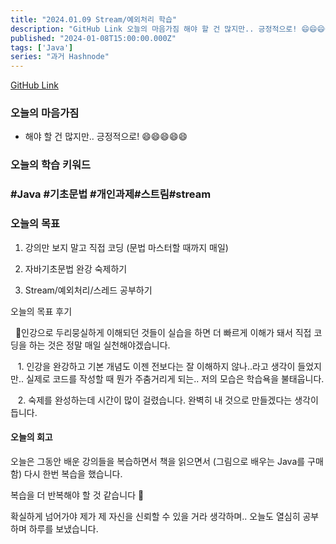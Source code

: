 ```yaml
---
title: "2024.01.09 Stream/예외처리 학습"
description: "GitHub Link 오늘의 마음가짐 해야 할 건 많지만.. 긍정적으로! 😄😄😄😄😄 오늘의 학습 키워드 #Java #기초문법 #개인과제#스트림#stream 오늘의 목표 강의만 보지 말고 직접 코딩 (문법 마스터할 때까지 매일) 자바기초문법 완강 숙제하기 Stream/예외처리/스레드 공부하기 오늘의 목표 후기 📌인강으로 두리뭉실하게 이해되던 것들이 실습을 하면 더 빠르게 이해가 돼서 직접 코딩을 하는 것은 정말 매일 ..."
published: "2024-01-08T15:00:00.000Z"
tags: ['Java']
series: "과거 Hashnode"
---
```


[GitHub Link](https://github.com/pie0902/study_java/tree/main/library)

### 오늘의 마음가짐

* 해야 할 건 많지만.. 긍정적으로! 😄😄😄😄😄
    

### 오늘의 학습 키워드

### #Java #기초문법 #개인과제#스트림#stream

### 오늘의 목표

1. 강의만 보지 말고 직접 코딩 (문법 마스터할 때까지 매일)
    
2. 자바기초문법 완강 숙제하기
    
3. Stream/예외처리/스레드 공부하기
    

오늘의 목표 후기 

  📌인강으로 두리뭉실하게 이해되던 것들이 실습을 하면 더 빠르게 이해가 돼서 직접 코딩을 하는 것은 정말 매일 실천해야겠습니다.

   1. 인강을 완강하고 기본 개념도 이젠 전보다는 잘 이해하지 않나..라고 생각이 들었지만.. 실제로 코드를 작성할 때 뭔가 주춤거리게 되는.. 저의 모습은 학습욕을 불태웁니다.

   2. 숙제를 완성하는데 시간이 많이 걸렸습니다. 완벽히 내 것으로 만들겠다는 생각이 듭니다.

#### 오늘의 회고

오늘은 그동안 배운 강의들을 복습하면서 책을 읽으면서 (그림으로 배우는 Java를 구매함) 다시 한번 복습을 했습니다.

복습을 더 반복해야 할 것 같습니다 🥲

확실하게 넘어가야 제가 제 자신을 신뢰할 수 있을 거라 생각하며.. 오늘도 열심히 공부하며 하루를 보냈습니다.